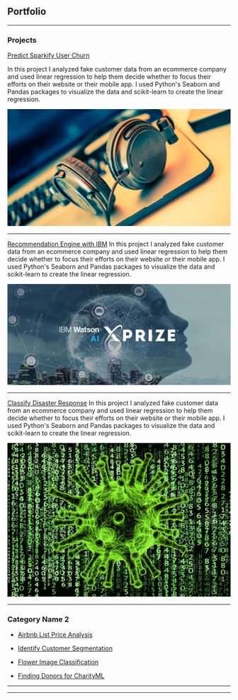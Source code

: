 ## Portfolio

---

### Projects

[Predict Sparkify User Churn](https://github.com/ustcdj/Sparkify_Churn_Analysis)

In this project I analyzed fake customer data from an ecommerce company and used linear regression to help them decide whether to focus their efforts on their website or their mobile app.  I used Python's Seaborn and Pandas packages to visualize the data and scikit-learn to create the linear regression.

<img src="images/07-title.jpg?raw=true"/>

---
[Recommendation Engine with IBM](https://github.com/ustcdj/Recommendation_Engine_with_IBM)
In this project I analyzed fake customer data from an ecommerce company and used linear regression to help them decide whether to focus their efforts on their website or their mobile app.  I used Python's Seaborn and Pandas packages to visualize the data and scikit-learn to create the linear regression.

<img src="images/06-title.jpg?raw=true"/>

---
[Classify Disaster Response](https://github.com/ustcdj/Disaster_Response)
In this project I analyzed fake customer data from an ecommerce company and used linear regression to help them decide whether to focus their efforts on their website or their mobile app.  I used Python's Seaborn and Pandas packages to visualize the data and scikit-learn to create the linear regression.

<img src="images/05-title.jpg?raw=true"/>

---

### Category Name 2

- [Airbnb List Price Analysis](https://github.com/ustcdj/Airbnb_Pricing)

- [Identify Customer Segmentation](https://github.com/ustcdj/Identify_Customer_Segmentation)

- [Flower Image Classification](https://github.com/ustcdj/Image_Classification)

- [Finding Donors for CharityML](https://github.com/ustcdj/Finding_Donors)

---




---

